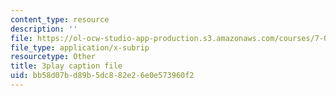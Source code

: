 ```yaml
---
content_type: resource
description: ''
file: https://ol-ocw-studio-app-production.s3.amazonaws.com/courses/7-01sc-fundamentals-of-biology-fall-2011/bb58d07bd89b5dc882e26e0e573960f2_ojrj-UVh9N4.vtt
file_type: application/x-subrip
resourcetype: Other
title: 3play caption file
uid: bb58d07b-d89b-5dc8-82e2-6e0e573960f2
---
```

